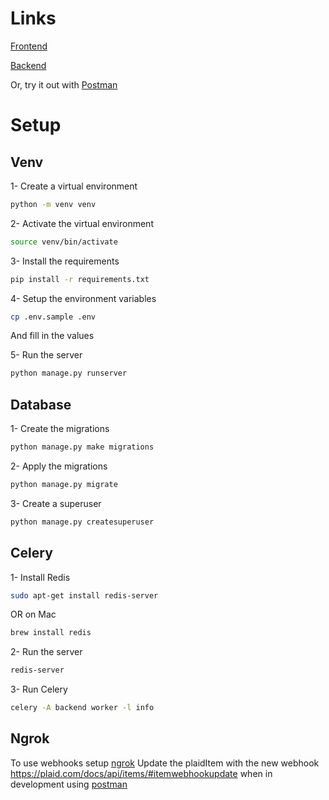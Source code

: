 # Links

[Frontend](https://budget-manager-frontend-0ec640b5ed51.herokuapp.com/)

[Backend](https://budget-manager-backend-1f09feed9afe.herokuapp.com/)

Or, try it out with [Postman](https://www.postman.com/spaceflight-cosmologist-42752282/workspace/budget-manager/overview)

# Setup

## Venv

1- Create a virtual environment

```bash
python -m venv venv
```

2- Activate the virtual environment

```bash
source venv/bin/activate
```

3- Install the requirements

```bash
pip install -r requirements.txt
```

4- Setup the environment variables

```bash
cp .env.sample .env
```

And fill in the values

5- Run the server

```bash
python manage.py runserver
```

## Database

1- Create the migrations

```bash
python manage.py make migrations
```

2- Apply the migrations

```bash
python manage.py migrate
```

3- Create a superuser

```bash
python manage.py createsuperuser
```

## Celery

1- Install Redis

```bash
sudo apt-get install redis-server
```

OR on Mac

```bash
brew install redis
```

2- Run the server

```bash
redis-server
```

3- Run Celery

```bash
celery -A backend worker -l info
```

## Ngrok

To use webhooks setup [ngrok](https://dashboard.ngrok.com/get-started/setup/macos)
Update the plaidItem with the new webhook https://plaid.com/docs/api/items/#itemwebhookupdate when in development using [postman](https://www.postman.com/spaceflight-cosmologist-42752282/workspace/budget-manager/request/31974229-8042885b-7f53-4b3e-828d-82c08c8a4232?tab=body)

